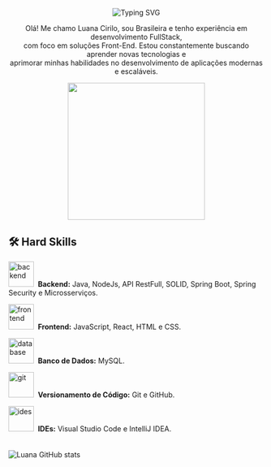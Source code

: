 <!-- NOME COM EFEITO DE DIGITAÇÃO -->
<p align="center">
  <img src="https://readme-typing-svg.herokuapp.com?font=Fira+Code&size=30&pause=1000&color=FF69B4&center=true&vCenter=true&width=435&lines=Luana+Cirilo;Front-end+Developer" alt="Typing SVG" />
</p>
<p align="center">
  Olá! Me chamo Luana Cirilo, sou Brasileira e tenho experiência em desenvolvimento FullStack,<br>
  com foco em soluções Front-End. Estou constantemente buscando aprender novas tecnologias e<br>
  aprimorar minhas habilidades no desenvolvimento de aplicações modernas e escaláveis.
</p>

<p align="center">
  <img src="https://i.pinimg.com/1200x/a8/58/47/a85847abccfa9eb0f3610318759aa0ff.jpg" width="270px">
</p>

## 🛠 Hard Skills

<img src="https://media3.giphy.com/media/v1.Y2lkPTc5MGI3NjExNWQ3eTB1MHRveXRiMnVlcjducG43b3RqeDFveTk5aG94NXFnMzUxYiZlcD12MV9pbnRlcm5hbF9naWZfYnlfaWQmY3Q9cw/DX7CsFhBt86tw5gewr/giphy.gif" alt="backend" width="50"> &nbsp;<b>Backend:</b> Java, NodeJs, API RestFull, SOLID, Spring Boot, Spring Security e Microsserviços.

<img src="https://media1.giphy.com/media/v1.Y2lkPTc5MGI3NjExaHR1d2ViOHllenI4b2F6bDU1cDBtZW1iM3VwNnJ3OHd2MjJxZ2F4MCZlcD12MV9pbnRlcm5hbF9naWZfYnlfaWQmY3Q9cw/juua9i2c2fA0AIp2iq/giphy.gif" alt="frontend" width="50"> &nbsp;<b>Frontend:</b> JavaScript, React, HTML e CSS.

<img src="https://media4.giphy.com/media/v1.Y2lkPTc5MGI3NjExNWYzMTRxem9qZWZ2YW02N3JyanN0M3ZkdjlvazRmZTcxNmhhcW84OCZlcD12MV9pbnRlcm5hbF9naWZfYnlfaWQmY3Q9cw/EK5nB6wQKKN86j7GWx/giphy.gif" alt="database" width="50"> &nbsp;<b>Banco de Dados:</b> MySQL.

<img src="https://media4.giphy.com/media/v1.Y2lkPTc5MGI3NjExMnRrcGMzOHBtZHE4ZndhMnExcDAwa3YyY3hrcWMwZzV0eG9mNHU2NSZlcD12MV9pbnRlcm5hbF9naWZfYnlfaWQmY3Q9cw/KzJkzjggfGN5Py6nkT/giphy.gif" alt="git" width="50"> &nbsp;<b>Versionamento de Código:</b> Git e GitHub.

<img src="https://media0.giphy.com/media/v1.Y2lkPTc5MGI3NjExNGt1amtzcGo0NGt4aHh2dXV5dXhwM29ucGc3azN4bW1uZGY3YTZiMCZlcD12MV9pbnRlcm5hbF9naWZfYnlfaWQmY3Q9cw/WUlplcMpOCEmTGBtBW/giphy.gif" alt="ides" width="50"> &nbsp;<b>IDEs:</b> Visual Studio Code e IntelliJ IDEA.
<br>
<br>
<br>
![Luana GitHub stats](https://github-readme-stats.vercel.app/api?username=Luanacjq&show_icons=true&theme=tokyonight)
